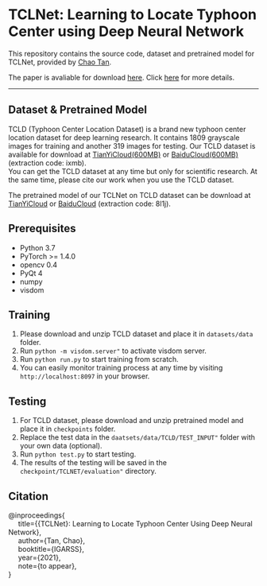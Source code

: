 # TCLNet: Learning to Locate Typhoon Center using Deep Neural Network


This repository contains the source code, dataset and pretrained model for TCLNet, provided by [Chao Tan](https://chao-tan.gitee.io).

The paper is avaliable for download [here](https://arxiv.org/abs/2010.01282). 
Click [here](https://chao-tan.gitee.io/projects/tcl-net/project-page.html) for more details.


***

## Dataset & Pretrained Model
TCLD (Typhoon Center Location Dataset) is a brand new typhoon center location dataset for deep learning research.
It contains 1809 grayscale images for training and another 319 images for testing.
Our TCLD dataset is available for download at [TianYiCloud(600MB)](https://cloud.189.cn/t/vYfqyu2iMbyu) or [BaiduCloud(600MB)](https://pan.baidu.com/s/1ej_35e1hJgynOrDHjbmeYQ)(extraction code: ixmb).      
You can get the TCLD dataset at any time but only for scientific research. 
At the same time, please cite our work when you use the TCLD dataset.

The pretrained model of our TCLNet on TCLD dataset can be download at [TianYiCloud](https://cloud.189.cn/t/Ar2m2qfm2eaa) or [BaiduCloud](https://pan.baidu.com/s/1bTUAi0KEYbwoWUgQ9JysFg) (extraction code: 8l1j).


        
## Prerequisites
* Python 3.7
* PyTorch >= 1.4.0
* opencv 0.4
* PyQt 4
* numpy
* visdom


## Training
1. Please download and unzip TCLD dataset and place it in ```datasets/data``` folder.
2. Run ```python -m visdom.server"``` to activate visdom server.
3. Run ```python run.py``` to start training from scratch.
4. You can easily monitor training process at any time by visiting ```http://localhost:8097``` in your browser.


## Testing
1. For TCLD dataset, please download and unzip pretrained model and place it in ```checkpoints``` folder.
2. Replace the test data in the ```daatsets/data/TCLD/TEST_INPUT"``` folder with your own data (optional).
3. Run ```python test.py``` to start testing.
4. The results of the testing will be saved in the ```checkpoint/TCLNET/evaluation"``` directory.

## Citation

@inproceedings{      
&nbsp;&nbsp;&nbsp;&nbsp;  title={{TCLNet}: Learning to Locate Typhoon Center Using Deep Neural Network},         
&nbsp;&nbsp;&nbsp;&nbsp;  author={Tan, Chao},         
&nbsp;&nbsp;&nbsp;&nbsp;  booktitle={IGARSS},        
&nbsp;&nbsp;&nbsp;&nbsp;  year={2021},        
&nbsp;&nbsp;&nbsp;&nbsp;  note={to appear},       
}
